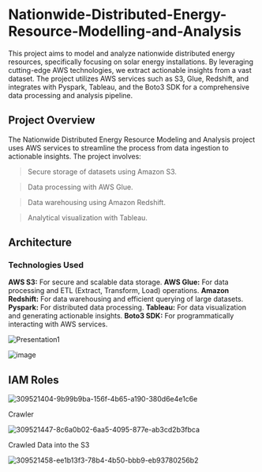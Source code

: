 # Nationwide-Distributed-Energy-Resource-Modelling-and-Analysis
This project aims to model and analyze nationwide distributed energy resources, specifically focusing on solar energy installations. By leveraging cutting-edge AWS technologies, we extract actionable insights from a vast dataset. The project utilizes AWS services such as S3, Glue, Redshift, and integrates with Pyspark, Tableau, and the Boto3 SDK for a comprehensive data processing and analysis pipeline.


## Project Overview
The Nationwide Distributed Energy Resource Modeling and Analysis project uses AWS services to streamline the process from data ingestion to actionable insights. 
The project involves:

> Secure storage of datasets using Amazon S3.

> Data processing with AWS Glue.

> Data warehousing using Amazon Redshift.

> Analytical visualization with Tableau.


## Architecture
### Technologies Used
**AWS S3:** For secure and scalable data storage.
**AWS Glue:** For data processing and ETL (Extract, Transform, Load) operations.
**Amazon Redshift:** For data warehousing and efficient querying of large datasets.
**Pyspark:** For distributed data processing.
**Tableau:** For data visualization and generating actionable insights.
**Boto3 SDK:** For programmatically interacting with AWS services.

![Presentation1](https://github.com/Atharv1604/Nationwide-Distributed-Energy-Resource-Modelling-and-Analysis/assets/78715129/9dab9b56-1604-4359-a0f1-b37ae0759688)

![image](https://github.com/Atharv1604/Nationwide-Distributed-Energy-Resource-Modelling-and-Analysis/assets/78715129/5b162288-33e4-4800-b3e8-1a0dfbb71d92)

## IAM Roles

![309521404-9b99b9ba-156f-4b65-a190-380d6e4e1c6e](https://github.com/Atharv1604/Nationwide-Distributed-Energy-Resource-Modelling-and-Analysis/assets/78715129/84460986-adf9-4668-878a-2a0974e190b7)

Crawler

![309521447-8c6a0b02-6aa5-4095-877e-ab3cd2b3fbca](https://github.com/Atharv1604/Nationwide-Distributed-Energy-Resource-Modelling-and-Analysis/assets/78715129/99302b6b-47f8-462f-b51c-987c1e7d2def)

Crawled Data into the S3

![309521458-ee1b13f3-78b4-4b50-bbb9-eb93780256b2](https://github.com/Atharv1604/Nationwide-Distributed-Energy-Resource-Modelling-and-Analysis/assets/78715129/10d7e81f-b663-476e-89b5-452205ca459a)


